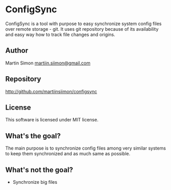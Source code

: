 # ConfigSync #

ConfigSync is a tool with purpose to easy synchronize system config files over remote storage - git.
It uses git repository because of its availability and easy way how to track file
changes and origins.

## Author ##
Martin Simon <martiin.siimon@gmail.com>

## Repository ##
http://github.com/martiinsiimon/configsync

## License ##
This software is licensed under MIT license.

## What's the goal? ##
The main purpose is to synchronize config files among very
similar systems to keep them synchronized and as much same as possible.

## What's not the goal? ##
 * Synchronize big files
